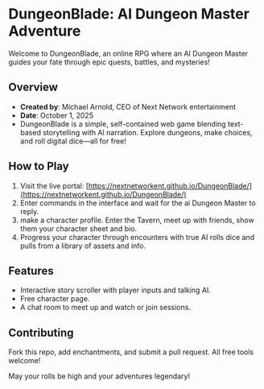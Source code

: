 # DungeonBlade: AI Dungeon Master Adventure

Welcome to DungeonBlade, an online RPG where an AI Dungeon Master guides your fate through epic quests, battles, and mysteries!

## Overview
- **Created by**: Michael Arnold, CEO of Next Network entertainment
- **Date**: October 1, 2025
- DungeonBlade is a simple, self-contained web game blending text-based storytelling with AI narration. Explore dungeons, make choices, and roll digital dice—all for free!

## How to Play
1. Visit the live portal: [https://nextnetworkent.github.io/DungeonBlade/](https://nextnetworkent.github.io/DungeonBlade/)
2. Enter commands in the interface and wait for the ai Dungeon Master to reply.
3. make a character profile. Enter the Tavern, meet up with friends, show them your character sheet and bio.
4. Progress your character through encounters with true AI rolls dice and pulls from a library of assets and info.

## Features
- Interactive story scroller with player inputs and talking AI.
- Free character page.
- A chat room to meet up and watch or join sessions.

## Contributing
Fork this repo, add enchantments, and submit a pull request. All free tools welcome!

May your rolls be high and your adventures legendary!
